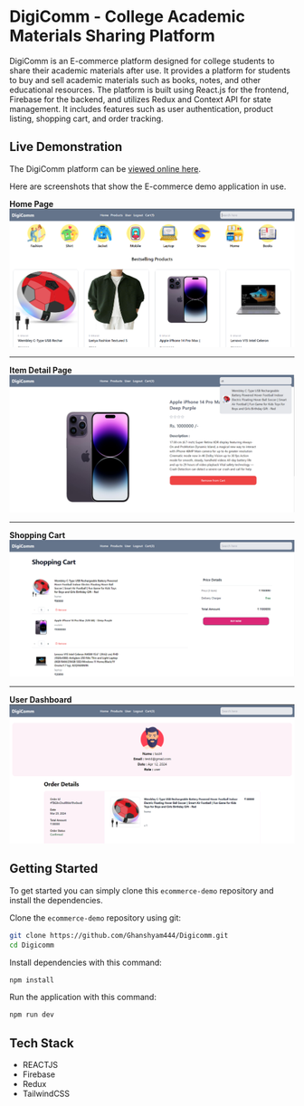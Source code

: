 # DigiComm - College Academic Materials Sharing Platform

DigiComm is an E-commerce platform designed for college students to share their academic materials after use. It provides a platform for students to buy and sell academic materials such as books, notes, and other educational resources. The platform is built using React.js for the frontend, Firebase for the backend, and utilizes Redux and Context API for state management. It includes features such as user authentication, product listing, shopping cart, and order tracking.

## Live Demonstration

The DigiComm platform can be [viewed online here](https://digi-comm.netlify.app/).

Here are screenshots that show the E-commerce demo application in use.

**Home Page**
![Home Page](/screenshots/home.png?raw=true "Optional Title")

---

**Item Detail Page**
![Item Detail](/screenshots/productinfo.png?raw=true "Optional Title")

---

**Shopping Cart**
![Shopping Cart](/screenshots/cart.png?raw=true "Shopping Cart")

---

**User Dashboard**
![User Dashboard](/screenshots/user.png?raw=true "user")

## Getting Started

To get started you can simply clone this `ecommerce-demo` repository and install the dependencies.

Clone the `ecommerce-demo` repository using git:

```bash
git clone https://github.com/Ghanshyam444/Digicomm.git
cd Digicomm
```

Install dependencies with this command:

```bash
npm install
```

Run the application with this command:

```bash
npm run dev
```

## Tech Stack

- REACTJS
- Firebase
- Redux
- TailwindCSS
